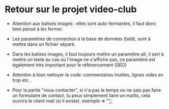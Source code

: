 # Retour sur le projet video-club

- Attention aux balises images : elles sont auto-fermantes, il faut donc bien pensé à les fermer.

- Les paramètres de connection à la base de données (bdd), sont à mettre dans un fichier séparé.

- Dans les balises images, il faut toujours mettre un paramètre alt, il sert à mettre un texte au cas où l'image ne s'affiche pas, ce paramètre est également très important pour le référencement (SEO)

- Attention à bien nettoyer le code: commentaires inutiles, lignes vides en trop etc .

- Pour la partie "nous contacter", si n'a pas le temps ou ne sais pas faire un formulaire de contact, tu peux simplement faire un mailto, cela ouvrira le client mail (si il existe). exemple =>  "<a href='mailto:" . $to . "?body=" . $body . "'>";